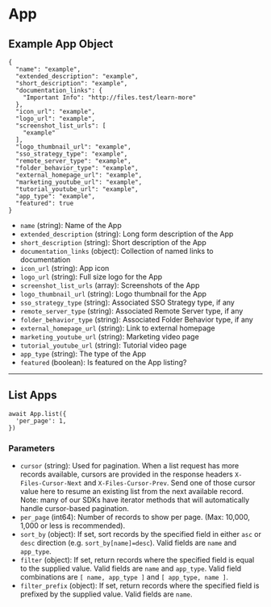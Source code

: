 # App

## Example App Object

```
{
  "name": "example",
  "extended_description": "example",
  "short_description": "example",
  "documentation_links": {
    "Important Info": "http://files.test/learn-more"
  },
  "icon_url": "example",
  "logo_url": "example",
  "screenshot_list_urls": [
    "example"
  ],
  "logo_thumbnail_url": "example",
  "sso_strategy_type": "example",
  "remote_server_type": "example",
  "folder_behavior_type": "example",
  "external_homepage_url": "example",
  "marketing_youtube_url": "example",
  "tutorial_youtube_url": "example",
  "app_type": "example",
  "featured": true
}
```

* `name` (string): Name of the App
* `extended_description` (string): Long form description of the App
* `short_description` (string): Short description of the App
* `documentation_links` (object): Collection of named links to documentation
* `icon_url` (string): App icon
* `logo_url` (string): Full size logo for the App
* `screenshot_list_urls` (array): Screenshots of the App
* `logo_thumbnail_url` (string): Logo thumbnail for the App
* `sso_strategy_type` (string): Associated SSO Strategy type, if any
* `remote_server_type` (string): Associated Remote Server type, if any
* `folder_behavior_type` (string): Associated Folder Behavior type, if any
* `external_homepage_url` (string): Link to external homepage
* `marketing_youtube_url` (string): Marketing video page
* `tutorial_youtube_url` (string): Tutorial video page
* `app_type` (string): The type of the App
* `featured` (boolean): Is featured on the App listing?

---

## List Apps

```
await App.list({
  'per_page': 1,
})
```


### Parameters

* `cursor` (string): Used for pagination.  When a list request has more records available, cursors are provided in the response headers `X-Files-Cursor-Next` and `X-Files-Cursor-Prev`.  Send one of those cursor value here to resume an existing list from the next available record.  Note: many of our SDKs have iterator methods that will automatically handle cursor-based pagination.
* `per_page` (int64): Number of records to show per page.  (Max: 10,000, 1,000 or less is recommended).
* `sort_by` (object): If set, sort records by the specified field in either `asc` or `desc` direction (e.g. `sort_by[name]=desc`). Valid fields are `name` and `app_type`.
* `filter` (object): If set, return records where the specified field is equal to the supplied value. Valid fields are `name` and `app_type`. Valid field combinations are `[ name, app_type ]` and `[ app_type, name ]`.
* `filter_prefix` (object): If set, return records where the specified field is prefixed by the supplied value. Valid fields are `name`.
